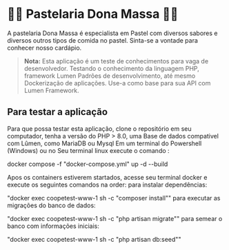 # 👩‍🍳 Pastelaria Dona Massa 👨‍🍳

A pastelaria Dona Massa é especialista em Pastel com diversos sabores
e diversos outros tipos de comida no pastel. Sinta-se a vontade para conhecer nosso cardápio.

> **Nota:** Esta aplicação é um teste de conhecimentos para vaga de desenvolvedor. Testando o conhecimento da linguagem PHP, framework Lumen
Padrões de desenvolvimento, até mesmo Dockerização de aplicações.
Use-a como base para sua API com Lumen Framework.

## Para testar a aplicação

Para que possa testar esta aplicação, clone o repositório em seu computador, tenha a versão do PHP > 8.0, uma Base de dados compativel com Lûmen, como MariaDB ou Mysql
Em um terminal do Powershell (Windows) ou no Seu terminal linux execute o comando :

docker compose -f "docker-compose.yml" up -d --build

Apos os containers estiverem startados, acesse seu terminal docker e execute
os seguintes comandos na order:
para instalar dependências:

 "docker exec coopetest-www-1 sh -c "composer install""
para executar as migrações do banco de dados:

 "docker exec coopetest-www-1 sh -c "php artisan migrate""
para semear o banco com informações iniciais:

 "docker exec coopetest-www-1 sh -c "php artisan db:seed""